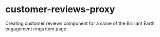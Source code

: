 # customer-reviews-proxy
Creating customer reviews component for a clone of the Brilliant Earth engagement rings item page.
